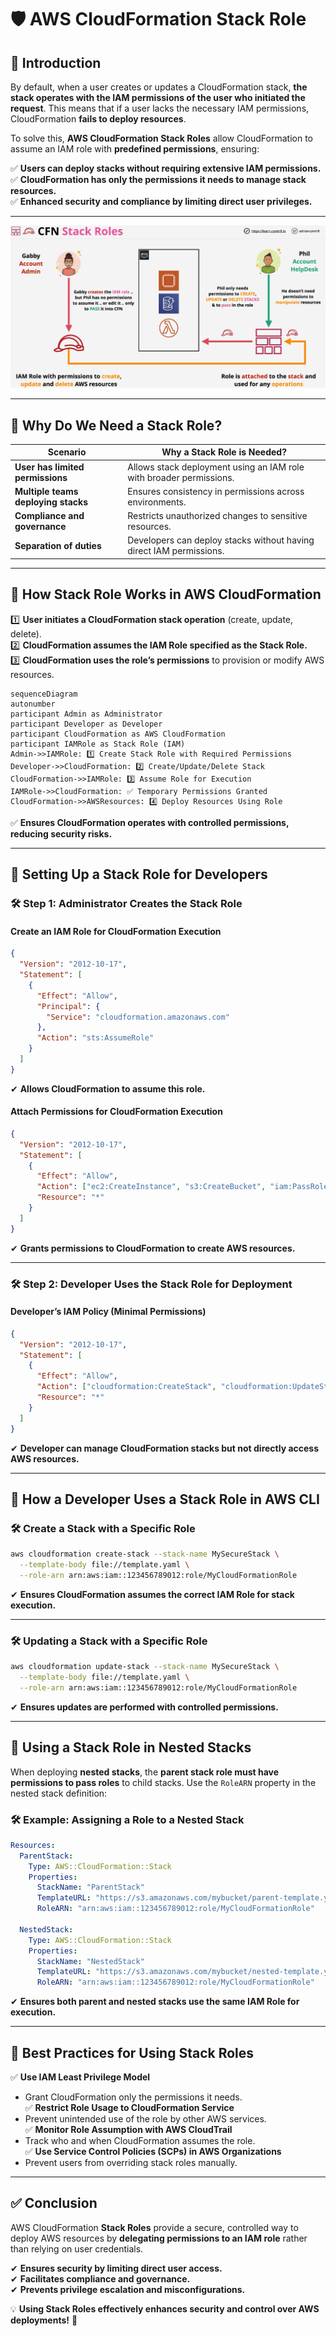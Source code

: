 # **🛡️ AWS CloudFormation Stack Role**

## **📌 Introduction**

By default, when a user creates or updates a CloudFormation stack, **the stack operates with the IAM permissions of the user who initiated the request**. This means that if a user lacks the necessary IAM permissions, CloudFormation **fails to deploy resources**.

To solve this, **AWS CloudFormation Stack Roles** allow CloudFormation to assume an IAM role with **predefined permissions**, ensuring:

✅ **Users can deploy stacks without requiring extensive IAM permissions.**  
✅ **CloudFormation has only the permissions it needs to manage stack resources.**  
✅ **Enhanced security and compliance by limiting direct user privileges.**

---

![cfn-stack-role](images/cfn-stack-role.png)

---

## **🔖 Why Do We Need a Stack Role?**

| **Scenario**                        | **Why a Stack Role is Needed?**                                     |
| ----------------------------------- | ------------------------------------------------------------------- |
| **User has limited permissions**    | Allows stack deployment using an IAM role with broader permissions. |
| **Multiple teams deploying stacks** | Ensures consistency in permissions across environments.             |
| **Compliance and governance**       | Restricts unauthorized changes to sensitive resources.              |
| **Separation of duties**            | Developers can deploy stacks without having direct IAM permissions. |

---

## **🔖 How Stack Role Works in AWS CloudFormation**

1️⃣ **User initiates a CloudFormation stack operation** (create, update, delete).  
2️⃣ **CloudFormation assumes the IAM Role specified as the Stack Role.**  
3️⃣ **CloudFormation uses the role’s permissions** to provision or modify AWS resources.

```mermaid
sequenceDiagram
autonumber
participant Admin as Administrator
participant Developer as Developer
participant CloudFormation as AWS CloudFormation
participant IAMRole as Stack Role (IAM)
Admin->>IAMRole: 1️⃣ Create Stack Role with Required Permissions
Developer->>CloudFormation: 2️⃣ Create/Update/Delete Stack
CloudFormation->>IAMRole: 3️⃣ Assume Role for Execution
IAMRole->>CloudFormation: ✅ Temporary Permissions Granted
CloudFormation->>AWSResources: 4️⃣ Deploy Resources Using Role
```

✅ **Ensures CloudFormation operates with controlled permissions, reducing security risks.**

---

## **🔖 Setting Up a Stack Role for Developers**

### **🛠️ Step 1: Administrator Creates the Stack Role**

#### **Create an IAM Role for CloudFormation Execution**

```json
{
  "Version": "2012-10-17",
  "Statement": [
    {
      "Effect": "Allow",
      "Principal": {
        "Service": "cloudformation.amazonaws.com"
      },
      "Action": "sts:AssumeRole"
    }
  ]
}
```

✔ **Allows CloudFormation to assume this role.**

#### **Attach Permissions for CloudFormation Execution**

```json
{
  "Version": "2012-10-17",
  "Statement": [
    {
      "Effect": "Allow",
      "Action": ["ec2:CreateInstance", "s3:CreateBucket", "iam:PassRole"],
      "Resource": "*"
    }
  ]
}
```

✔ **Grants permissions to CloudFormation to create AWS resources.**

---

### **🛠️ Step 2: Developer Uses the Stack Role for Deployment**

#### **Developer’s IAM Policy** (Minimal Permissions)

```json
{
  "Version": "2012-10-17",
  "Statement": [
    {
      "Effect": "Allow",
      "Action": ["cloudformation:CreateStack", "cloudformation:UpdateStack", "cloudformation:DeleteStack"],
      "Resource": "*"
    }
  ]
}
```

✔ **Developer can manage CloudFormation stacks but not directly access AWS resources.**

---

## **🔖 How a Developer Uses a Stack Role in AWS CLI**

### **🛠️ Create a Stack with a Specific Role**

```sh
aws cloudformation create-stack --stack-name MySecureStack \
  --template-body file://template.yaml \
  --role-arn arn:aws:iam::123456789012:role/MyCloudFormationRole
```

✔ **Ensures CloudFormation assumes the correct IAM Role for stack execution.**

---

### **🛠️ Updating a Stack with a Specific Role**

```sh
aws cloudformation update-stack --stack-name MySecureStack \
  --template-body file://template.yaml \
  --role-arn arn:aws:iam::123456789012:role/MyCloudFormationRole
```

✔ **Ensures updates are performed with controlled permissions.**

---

## **🔖 Using a Stack Role in Nested Stacks**

When deploying **nested stacks**, the **parent stack role must have permissions to pass roles** to child stacks. Use the `RoleARN` property in the nested stack definition:

### **🛠️ Example: Assigning a Role to a Nested Stack**

```yaml
Resources:
  ParentStack:
    Type: AWS::CloudFormation::Stack
    Properties:
      StackName: "ParentStack"
      TemplateURL: "https://s3.amazonaws.com/mybucket/parent-template.yaml"
      RoleARN: "arn:aws:iam::123456789012:role/MyCloudFormationRole"

  NestedStack:
    Type: AWS::CloudFormation::Stack
    Properties:
      StackName: "NestedStack"
      TemplateURL: "https://s3.amazonaws.com/mybucket/nested-template.yaml"
      RoleARN: "arn:aws:iam::123456789012:role/MyCloudFormationRole"
```

✔ **Ensures both parent and nested stacks use the same IAM Role for execution.**

---

## **🔖 Best Practices for Using Stack Roles**

✅ **Use IAM Least Privilege Model**

- Grant CloudFormation only the permissions it needs.  
  ✅ **Restrict Role Usage to CloudFormation Service**
- Prevent unintended use of the role by other AWS services.  
  ✅ **Monitor Role Assumption with AWS CloudTrail**
- Track who and when CloudFormation assumes the role.  
  ✅ **Use Service Control Policies (SCPs) in AWS Organizations**
- Prevent users from overriding stack roles manually.

---

## **✅ Conclusion**

AWS CloudFormation **Stack Roles** provide a secure, controlled way to deploy AWS resources by **delegating permissions to an IAM role** rather than relying on user credentials.

✔ **Ensures security by limiting direct user access.**  
✔ **Facilitates compliance and governance.**  
✔ **Prevents privilege escalation and misconfigurations.**

💡 **Using Stack Roles effectively enhances security and control over AWS deployments!** 🚀

